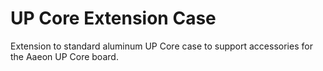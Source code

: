 # UP Core Extension Case
Extension to standard aluminum UP Core case to support accessories for the Aaeon UP Core board.
